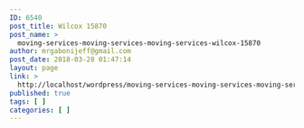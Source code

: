 ```yaml
---
ID: 6540
post_title: Wilcox 15870
post_name: >
  moving-services-moving-services-moving-services-wilcox-15870
author: mrgabonijeff@gmail.com
post_date: 2018-03-28 01:47:14
layout: page
link: >
  http://localhost/wordpress/moving-services-moving-services-moving-services-wilcox-15870/
published: true
tags: [ ]
categories: [ ]
---
```

